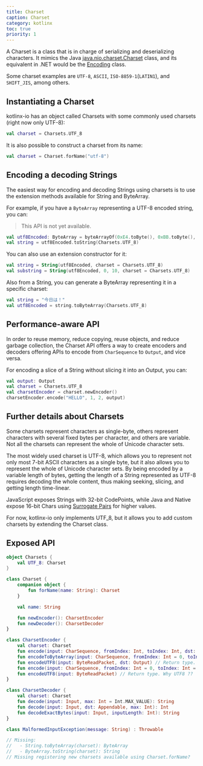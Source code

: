 ```yaml
---
title: Charset
caption: Charset
category: kotlinx
toc: true
priority: 1
---
```


A Charset is a class that is in charge of serializing and deserializing characters.
It mimics the Java [java.nio.charset.Charset](https://docs.oracle.com/javase/7/docs/api/java/nio/charset/Charset.html) class, and its equivalent in .NET would be the [Encoding](https://msdn.microsoft.com/es-es/library/system.text.encoding(v=vs.110).aspx) class.

Some charset examples are `UTF-8`, `ASCII`, `ISO-8859-1`(`LATIN1`), and `SHIFT_JIS`, among others.

## Instantiating a Charset

kotlinx-io has an object called Charsets with some commonly used charsets (right now only UTF-8):

```kotlin
val charset = Charsets.UTF_8
```

It is also possible to construct a charset from its name:

```kotlin
val charset = Charset.forName("utf-8")
```

## Encoding a decoding Strings

The easiest way for encoding and decoding Strings using charsets is to use the extension methods available for String and ByteArray.

For example, if you have a `ByteArray` representing a UTF-8 encoded string, you can:

> This API is not yet available.

```kotlin
val utf8Encoded: ByteArray = byteArrayOf(0xE4.toByte(), 0xBB.toByte(), 0x8A.toByte(), 0xE6.toByte(), 0x97.toByte(), 0xA5.toByte(), 0xE3.toByte(), 0x81.toByte(), 0xAF.toByte(), 0xEF.toByte(), 0xBC.toByte(), 0x81.toByte())
val string = utf8Encoded.toString(Charsets.UTF_8)
```

You can also use an extension constructor for it:

```kotlin
val string = String(utf8Encoded, charset = Charsets.UTF_8)
val substring = String(utf8Encoded, 0, 10, charset = Charsets.UTF_8)
```

Also from a String, you can generate a ByteArray representing it in a specific charset:

```kotlin
val string = "今日は！"
val utf8Encoded = string.toByteArray(Charsets.UTF_8)
```

## Performance-aware API

In order to reuse memory, reduce copying, reuse objects, and reduce garbage collection, the Charset API offers a way to create encoders and decoders offering APIs to encode from `CharSequence` to `Output`, and vice versa.

For encoding a slice of a String without slicing it into an Output, you can:

```kotlin
val output: Output
val charset = Charsets.UTF_8
val charsetEncoder = charset.newEncoder()
charsetEncoder.encode("HELLO", 1, 2, output)
```

## Further details about Charsets

Some charsets represent characters as single-byte, others represent characters with several fixed bytes per character, and others are variable.
Not all the charsets can represent the whole of Unicode character sets.

The most widely used charset is UTF-8, which allows you to represent not only most 7-bit ASCII characters as a single byte, but it also allows you to represent the whole of Unicode character sets.
By being encoded by a variable length of bytes, getting the length of a String represented as UTF-8 requires decoding the whole content, thus making seeking, slicing, and getting length time-linear.

JavaScript exposes Strings with 32-bit CodePoints, while Java and Native expose 16-bit Chars using [Surrogate Pairs](https://en.wikipedia.org/wiki/UTF-16#U+10000_to_U+10FFFF) for higher values.

For now, kotlinx-io only implements UTF_8, but it allows you to add custom charsets by extending the Charset class.

## Exposed API

```kotlin
object Charsets {
    val UTF_8: Charset
}

class Charset {
    companion object {
        fun forName(name: String): Charset
    }

    val name: String

    fun newEncoder(): CharsetEncoder
    fun newDecoder(): CharsetDecoder
}

class CharsetEncoder {
    val charset: Charset
    fun encode(input: CharSequence, fromIndex: Int, toIndex: Int, dst: Output)
    fun encodeToByteArray(input: CharSequence, fromIndex: Int = 0, toIndex: Int = input.length): ByteArray
    fun encodeUTF8(input: ByteReadPacket, dst: Output) // Return type. Why UTF8 ??
    fun encode(input: CharSequence, fromIndex: Int = 0, toIndex: Int = input.length) // Return type. Why UTF8 ??
    fun encodeUTF8(input: ByteReadPacket) // Return type. Why UTF8 ??
}

class CharsetDecoder {
    val charset: Charset
    fun decode(input: Input, max: Int = Int.MAX_VALUE): String
    fun decode(input: Input, dst: Appendable, max: Int): Int
    fun decodeExactBytes(input: Input, inputLength: Int): String
}

class MalformedInputException(message: String) : Throwable

// Missing:
//   - String.toByteArray(charset): ByteArray
//   - ByteArray.toString(charset): String
// Missing registering new charsets available using Charset.forName?
```
